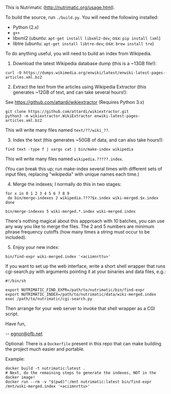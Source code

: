 This is Nutrimatic (http://nutrimatic.org/usage.html).

To build the source, run `./build.py`.  You will need the following installed:
* Python (2.x)
* `g++`
* libxml2 (ubuntu: `apt-get install libxml2-dev`; osx: `pip install lxml`)
* libtre (ubuntu: `apt-get install libtre-dev`; osx: `brew install tre`)

To do anything useful, you will need to build an index from Wikipedia.

1. Download the latest Wikipedia database dump (this is a ~13GB file!):

```
curl -O https://dumps.wikimedia.org/enwiki/latest/enwiki-latest-pages-articles.xml.bz2
```

2. Extract the text from the articles using Wikipedia Extractor
   (this generates ~12GB of text, and can take several hours!):

See https://github.com/attardi/wikiextractor (Requires Python 3.x)
```
git clone https://github.com/attardi/wikiextractor.git
python3 -m wikiextractor.WikiExtractor enwiki-latest-pages-articles.xml.bz2
```

This will write many files named `text/??/wiki_??`.

3. Index the text (this generates ~50GB of data, and can also take hours!):

```
find text -type f | xargs cat | bin/make-index wikipedia
```

This will write many files named `wikipedia.?????.index`.

(You can break this up; run make-index several times with different
sets of input files, replacing "wikipedia" with unique names each time.)

4. Merge the indexes; I normally do this in two stages:

```
for x in 0 1 2 3 4 5 6 7 8 9
 do bin/merge-indexes 2 wikipedia.????$x.index wiki-merged.$x.index
done

bin/merge-indexes 5 wiki-merged.*.index wiki-merged.index
```

There's nothing magical about this appproach with 10 batches, you can use
any way you like to merge the files. The 2 and 5 numbers are minimum phrase
frequency cutoffs (how many times a string must occur to be included).

5. Enjoy your new index:

```
bin/find-expr wiki-merged.index '<aciimnrttu>'
```

If you want to set up the web interface, write a short shell wrapper that runs
cgi-search.py with arguments pointing it at your binaries and data files, e.g.:

```
#!/bin/sh

export NUTRIMATIC_FIND_EXPR=/path/to/nutrimatic/bin/find-expr
export NUTRIMATIC_INDEX=/path/to/nutrimatic/data/wiki-merged.index
exec /path/to/nutrimatic/cgi-search.py
```

Then arrange for your web server to invoke that shell wrapper as a CGI script.

Have fun,

-- egnor@ofb.net

Optional: There is a `Dockerfile` present in this repo that can make building the project much easier and portable.

Example:
```
docker build -t nutrimatic:latest .
# Next, do the remaining steps to generate the indexes, NOT in the docker image!
docker run --rm -v "$(pwd)":/mnt nutrimatic:latest bin/find-expr /mnt/wiki-merged.index '<aciimnrttu>'
```
